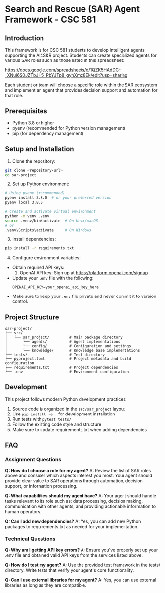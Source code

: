 # Search and Rescue (SAR) Agent Framework - CSC 581

## Introduction

This framework is for CSC 581 students to develop intelligent agents supporting the AI4S&R project. Students can create specialized agents for various SAR roles such as those listed in this spreadsheet:

https://docs.google.com/spreadsheets/d/1QZK5HAdDC-_XNui6S0JZTbJH5_PbYJTp8_gyhXmz8Ek/edit?usp=sharing

Each student or team will choose a specific role within the SAR ecosystem and implement an agent that provides decision support and automation for that role.

## Prerequisites

- Python 3.8 or higher
- pyenv (recommended for Python version management)
- pip (for dependency management)

## Setup and Installation

1. Clone the repository:
```bash
git clone <repository-url>
cd sar-project
```

2. Set up Python environment:
```bash
# Using pyenv (recommended)
pyenv install 3.8.0  # or your preferred version
pyenv local 3.8.0

# Create and activate virtual environment
python -m venv .venv
source .venv/bin/activate  # On Unix/macOS
# or
.venv\Scripts\activate     # On Windows
```

3. Install dependencies:
```bash
pip install -r requirements.txt
```

4. Configure environment variables:
- Obtain required API keys:
  1. OpenAI API key: Sign up at https://platform.openai.com/signup
- Update your `.env` file with the following:
    ```
    OPENAI_API_KEY=your_openai_api_key_here
    ```
- Make sure to keep your `.env` file private and never commit it to version control.

## Project Structure

```
sar-project/
├── src/
│   └── sar_project/         # Main package directory
│       └── agents/          # Agent implementations
│       └── config/          # Configuration and settings
│       └── knowledge/       # Knowledge base implementations
├── tests/                   # Test directory
├── pyproject.toml           # Project metadata and build configuration
├── requirements.txt         # Project dependencies
└── .env                     # Environment configuration
```

## Development

This project follows modern Python development practices:

1. Source code is organized in the `src/sar_project` layout
2. Use `pip install -e .` for development installation
3. Run tests with `pytest tests/`
4. Follow the existing code style and structure
5. Make sure to update requirements.txt when adding dependencies


## FAQ

### Assignment Questions

**Q: How do I choose a role for my agent?**
A: Review the list of SAR roles above and consider which aspects interest you most. Your agent should provide clear value to SAR operations through automation, decision support, or information processing.

**Q: What capabilities should my agent have?**
A: Your agent should handle tasks relevant to its role such as: data processing, decision making, communication with other agents, and providing actionable information to human operators.

**Q: Can I add new dependencies?**
A: Yes, you can add new Python packages to requirements.txt as needed for your implementation.

### Technical Questions

**Q: Why am I getting API key errors?**
A: Ensure you've properly set up your .env file and obtained valid API keys from the services listed above.

**Q: How do I test my agent?**
A: Use the provided test framework in the tests/ directory. Write tests that verify your agent's core functionality.

**Q: Can I use external libraries for my agent?**
A: Yes, you can use external libraries as long as they are compatible.
